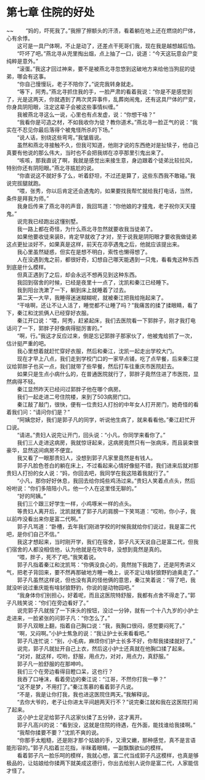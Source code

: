 # 第七章 住院的好处

~~
            　　“妈的，吓死我了。”我擦了擦额头的汗渍，看着躺在地上还在燃烧的尸体，心有余悸。<br>　　这可是一具尸体啊，不止是动了，还差点干死哥们我，现在我是越想越后怕。<br>　　“吓坏了吧。”燕北寻从兜里掏出烟，点上抽了一口，说道：“今天这玩意会尸变纯粹是意外。”<br>　　“滚蛋。”我这才回过神来，要不是被燕北寻忽悠到这破地方来给他当狗屁的徒弟，哪会有这事。<br>　　“你自己慢慢玩，老子不陪你了。”说完我转身就走。<br>　　“等下，阿秀。”燕北寻抓住我的手，一脸严肃的看着我说：“你是不是感觉到了，光是这两天，你就遇到了两次灵异事件，乱葬岗闹鬼，还有这具尸体的尸变，你身具阴阳眼，注定这辈子会被这些事情纠缠。”<br>　　我被燕北寻这么一说，心里也有点发虚，说：“你想干啥？”<br>　　“我看你是可造之材，不如我收你为徒？教你道术。”燕北寻一脸正气的说：“我实在不忍见你最后落得个被鬼怪所杀的下场。”<br>　　“说人话，别绕这些弯弯。”我皱眉说。<br>　　虽然和燕北寻接触不久，但我可知道，他刚才说的东西绝对是扯犊子，他自己真要有他说的那么伟大，当时也不会把我绑在凉亭那里引鬼出来了。<br>　　“咳咳，那我直说了啊，我就是感觉出来接生意，身边跟着个徒弟比较拉风，特别你还有阴阳眼。”燕北寻尴尬的说。<br>　　“你直说这不就好多了么，听着舒坦，不过还是算了，这些东西我不敢碰。”我说完拔腿就跑。<br>　　“喂，张秀，你以后肯定还会遇鬼的，如果要找我帮忙就给我打电话，当然，条件是拜我为师。”<br>　　我身后传来了燕北寻的声音，我回骂道：“你他娘的才撞鬼，老子祝你天天撞鬼。”<br>　　说完我已经跑出这懂别墅。<br>　　我一路上都在奇怪，为什么燕北寻忽然就要收我当徒弟了。<br>　　如果他要收徒来装B，肯定早就收了才对，至于说我是阴阳眼才要收我做徒弟这点更扯淡好不，如果真是这样，前天在凉亭遇鬼之后，他就应该提出来。<br>　　我心里虽然疑惑，但实在是想不明白，索性也懒得想了。<br>　　人在没遇到鬼之前，都很好奇，幻想自己哪天能遇到一只鬼，看看鬼这种东西到底是什么模样。<br>　　但真正遇到了之后，却会永远不想再见到这种东西。<br>　　我回到宿舍的时候，已经是夜里十一点了，沈凯和秦江已经睡下。<br>　　我到阳台洗漱了一下，躺到床上就睡着了过去。<br>　　第二天一大早，我睡得迷迷糊糊呢，就被秦江把我给拖起来了。<br>　　“干啥啊，还让不让人活了，睡觉都不让睡了吗？”我痛苦的揉了揉眼睛，看了下，秦江和沈凯俩人已经穿好衣服。<br>　　秦江开口说：“喂，阿秀，赶紧起床，我们去医院看一下郭胖子，刚才我打电话问了一下，郭胖子好像病得挺厉害的。”<br>　　“啊，行。”我这才反应过来，倒是忘记郭胖子那家伙了，他被鬼给抓了一次，估计挺严重的吧。<br>　　我心里想着就赶忙穿好衣服，然后和秦江，沈凯一起走出学校大门。<br>　　现在才早上八点，我们走到学校门口的一家早点铺，吃了点早餐，后来秦江提议给郭胖子也买一点，我们就带了些早餐，然后打车往重庆市医院赶去。<br>　　如果只是生点小病什么的，在普通医院就行了，郭胖子竟然住进了市医院，显然病得不轻。<br>　　秦江显然昨天已经问过郭胖子他在哪个病房。<br>　　我们一起走进二号住院楼，来到了503病房门口。<br>　　秦江敲了敲门，很快，便有一位贵妇人打扮的中年女人打开房门，她奇怪的看着我们问：“请问你们是？”<br>　　“阿姨您好，我们是郭子凡的同学，听说他生病了，就来看看他。”秦江赶忙开口说。<br>　　“请进。”贵妇人说完让开门，回头说：“小凡，你同学来看你了。”<br>　　我们三人走进这病房，我就惊讶起来，这病房竟然只有一张病床，而且装束很豪华，显然这间病房不便宜。<br>　　我又看了一眼那贵妇人，没想到郭子凡家里竟然是有钱人。<br>　　郭子凡脸色苍白的躺在床上，不过看起来心情好像挺不错，我们进来后就对那贵妇人打扮的女人说：“妈，你回去吧，我同学在我这陪着我就行了。”<br>　　“小凡，那你好好休息，我回去给你炖些鸡汤过来。”贵妇人笑着点点头，然后吩咐说：“你们多陪陪小凡，他一个人在这里怪无聊的。”<br>　　“好的阿姨。”<br>　　我们三个跟三好学生一样，小鸡啄米一样的点头。<br>　　等贵妇人离开后，沈凯就推了郭子凡的肩膀一下笑骂道：“哎哟，你小子，我以前咋没看出来你是富二代啊。”<br>　　郭子凡骂道：“卧槽，去年我们刚进学校的时候我就给你们说过，我是富二代吧，是你们自己不信。”<br>　　我这才想起来，当时刚开学，我们在宿舍，郭子凡天天说自己是富二代，但我们宿舍的人都没相信他，认为他就是在吹牛B，没想到竟然是真的。<br>　　“喂，胖子，死不了吧。”我笑着说。<br>　　郭子凡指着秦江和沈凯骂：“你俩没良心的，竟然抛下我跑了，还是阿秀讲义气，把老子背回来，要不然再那破地方睡一晚上，说不定让啥豺狼野豹迪奥走了。”<br>　　郭子凡虽然这样说，但也没有真的怪他俩的意思，秦江笑着说：“得了吧，我就没听说过重庆能有啥豺狼野豹，你说的是动物园吧。”<br>　　“我身体你们别担心，好着呢，而且这医院特舒服，我都有点舍不得走了。”郭子凡贱笑说：“你们在旁边看好了。”<br>　　说完郭子凡就按了一下床头的按钮，没过一分钟，就有一个十八九岁的小护士走进来，一脸紧张的问郭子凡：“你怎么了。”<br>　　郭子凡双眼上翻，指着自己胸口说：“我，我胸口很闷，感觉要闷死了。”<br>　　“啊，又闷啊。”小护士焦急的说：“我让护士长来看看吧。”<br>　　郭子凡连忙说：“别，小毛病，麻烦你们护士长多不好，你帮我揉揉就好了。”<br>　　说完，郭子凡就扯开自己上衣，然后这小护士还真就在他胸口揉了起来。<br>　　“对对，就这样，哎哟，舒服，用点力，对对，用点力，真舒服。”<br>　　郭子凡一脸舒服的在那呻吟。<br>　　我们三个在旁边看得目瞪口呆，这也行？<br>　　我吞了口唾沫，看着旁边的秦江说：“江哥，不然你打我一拳？”<br>　　“这不是梦，不用打了。”秦江羡慕的看着郭子凡说。<br>　　“不是，我是让你打我，我也进这医院住两天。”我解释说。<br>　　“去你大爷的，老子让你进太平间趟两天行不？”说完秦江就和我在这医院打闹了起来。<br>　　这小护士足足给郭子凡这家伙揉了五分钟，这才离开。<br>　　郭子凡高兴的说：“看到没，这就是住院的待遇，在外面，能找谁给我揉啊。”<br>　　“我帮你揉要不要？”沈凯不爽的说。<br>　　“你那手太粗糙，还是刚才那个姑娘的手，又滑又嫩，那种感觉，真不是言语能形容的。”郭子凡掐着兰花指，半眯着眼睛，一副飘飘欲仙的模样。<br>　　看着郭子凡一脸乐呵的模样，我就心想，富二代当成郭子凡这模样，也真是够极品的，让姑娘给你揉两下就美成这德行，你出去给别人说你是富二代，人家能信才怪了。<br>　　
	